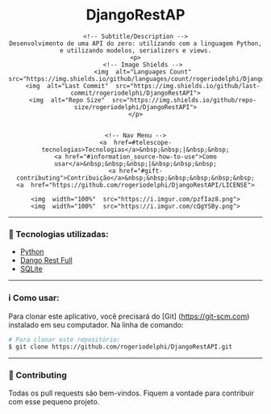 <div align="center">
    <!-- Top Image and Title -->
    <h1>DjangoRestAP</h1>

    <!-- Subtitle/Description -->
    Desenvolvimento de uma API do zero: utilizando com a linguagem Python, e utilizando modelos, serializers e views.
    <p>
        <!-- Image Shields -->
        <img  alt="Languages Count"  src="https://img.shields.io/github/languages/count/rogeriodelphi/DjangoRestAPI">
        <img  alt="Last Commit"  src="https://img.shields.io/github/last-commit/rogeriodelphi/DjangoRestAPI">
        <img  alt="Repo Size"  src="https://img.shields.io/github/repo-size/rogeriodelphi/DjangoRestAPI">
    </p>


    <!-- Nav Menu -->
    <a  href=#telescope-tecnologias>Tecnologias</a>&nbsp;&nbsp;|&nbsp;&nbsp;
    <a href="#information_source-how-to-use">Como usar</a>&nbsp;&nbsp;&nbsp;|&nbsp;&nbsp;&nbsp;
    <a href="#gift-contributing">Contribuição</a>&nbsp;&nbsp;&nbsp;&nbsp;&nbsp;&nbsp;
    <a  href="https://github.com/rogeriodelphi/DjangoRestAPI/LICENSE">
    
    <img  width="100%"  src="https://i.imgur.com/pzfIaz8.png">
    <img  width="100%"  src="https://i.imgur.com/cQgYSBy.png">
</div>


---

### :rocket: Tecnologias utilizadas:
- [Python](https://www.python.org/)
- [Dango Rest Full](https://www.django-rest-framework.org/)
- [SQLite](https://www.sqlite.org/index.html)

---

### :information_source: Como usar:

Para clonar este aplicativo, você precisará do [Git] (https://git-scm.com) instalado em seu computador.
Na linha de comando:

```bash
# Para clonar este repositório:
$ git clone https://github.com/rogeriodelphi/DjangoRestAPI.git

```
---

### :gift: Contributing
Todas os pull requests são bem-vindos. Fiquem a vontade para contribuir com esse pequeno projeto.